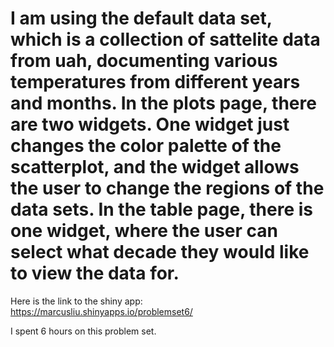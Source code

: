 # I am using the default data set, which is a collection of sattelite data from uah, documenting various temperatures from different years and months. In the plots page, there are two widgets. One widget just changes the color palette of the scatterplot, and the widget allows the user to change the regions of the data sets. In the table page, there is one widget, where the user can select what decade they would like to view the data for.

Here is the link to the shiny app: https://marcusliu.shinyapps.io/problemset6/

I spent 6 hours on this problem set.
